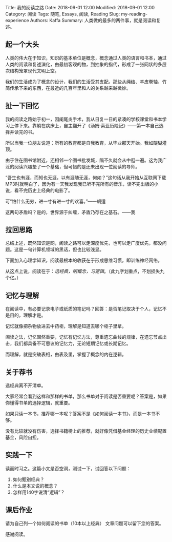 Title: 我的阅读之路
Date: 2018-09-01 12:00
Modified: 2018-09-01 12:00
Category: 阅读
Tags: 随笔, Essays, 阅读, Reading
Slug: my-reading-experience
Authors: Kaffa
Summary: 人类做的最多的两件事，就是阅读和复述。

## 起一个大头

人类的伟大在于知识，知识的基本单位是概念，概念通过人类的语言和书本，通过人类的阅读和复述演化，由最初客观的物，到抽象的指代，形成了一张网状的多层次结构笼罩现代文明上空。

我们的生活成为了概念的设计，我们的生活受其支配。那些从绳结、羊皮卷轴、竹简传承下来的东西，在最近的几百年里和人的关系越来越微妙。

## 扯一下回忆

我的阅读之路始于初一，因阑尾炎手术，我从日复一日的紧凑的学校课堂和书本学习上停下来。靠躺在病床上，自主翻开了《汤姆·索亚历险记》——第一本自己选择并读完的书。

所以当我一位朋友说道：所有的教育都是自我教育，从毕业那天开始。我如醍醐灌顶。

由于住在图书馆附近，还相邻一个图书批发城，隔不久就会从中逛一遍。这为我广泛的阅读兴趣垫了一个基础，但可惜的是还未出现一位阅读的导师。

“吾生也有涯，而知也无涯，以有涯随无涯，何如？”这句话从我开始从互联网下载MP3时就明白了，因为有一天我发现我已听不完所有的音乐，读不完出版的小说，看不完历史上经典的电影了。

可“怕什么无穷，进一寸有进一寸的欢喜。”——胡适

这两句矛盾吗？是的，世界源于纠缠，矛盾乃存在之基石。——我

## 拉回思路

总结上述，既然知识是网，阅读之路可以走深度优先，也可以走广度优先，都没问题。这是一句计算机领域的黑话，但也比较浅显。

下面加入心理学知识，阅读最根本的收获在于形成思维习惯，即训练神经网络。

从这点上说，阅读在于：*选经典，明概念，习逻辑*。（此九字划重点，不划损失九个亿。）

## 记忆与理解

在阅读中，有必要记录电子或纸质的笔记吗？回答：是否笔记取决于个人，记忆不是目的，理解才是。

记忆就像把杂物放进去中药柜，理解是知道去哪个柜子里拿。

阅读之法，记忆固然重要，记忆有记忆方法，尊重遗忘曲线的规律，在遗忘节点出击，我们都具备不可思议的记忆力，无论短期记忆或长期记忆。

而理解，就是突破表相，由表及里，掌握了概念的内在逻辑。

## 关于荐书

选经典离不开清单。

大家经常会看到这样和那样的书单，那么书单对于阅读是否重要呢？答案是，如果你懂得书单的选择逻辑，就重要。

如果只读一本书，推荐哪一本呢？答案不是《如何阅读一本书》，而是一本书不够。

没有比较就没有伤害，选择书籍榜上的推荐，就好像凭借基金经理的历史业绩配置基金，风险自担。

## 实践一下

读而时习之。这篇小文是否空洞，测试一下，试回答以下问题：

1. 如何甄别经典？
2. 什么是本文说的概念？
3. 怎样用140字说清“逻辑”？

## 课后作业

请为自己列一个如何阅读的书单（10本以上经典）
文章问题可以留下您的答案。

感谢阅读。
